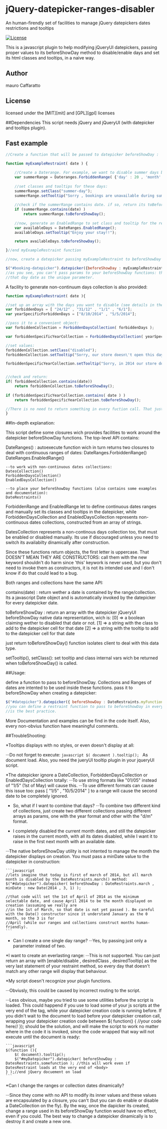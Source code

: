 jQuery-datepicker-ranges-disabler
=================================

An human-firendly set of facilities to manage jQuery datepickers dates restrictions and tooltips


[![License](https://poser.pugx.org/leaphly/cart-bundle/license.png)](https://packagist.org/packages/leaphly/cart-bundle)



This is a javascript plugin to help modifying jQueryUI datepickers, passing proper values to its beforeShowDay method to disable/enable days and set its 
html classes and tooltips, in a naive way.

## Author

mauro Caffaratto

## License

licensed under the [MIT][mit] and [GPL][gpl] licenses


##Dependencies
This script needs jQuery and jQueryUI (with datepicker and tooltips plugin).

## Fast example
```javascript
//Create a function that will be passed to datepicker beforeShowDay :

function myExampleRestraint( date ) { 

	//Create a Daterange. For example, we want to disable summer days between Juny 20th  and September 1st:
	var summerRange = Dateranges.ForbiddenRange( {'day' : 20 , 'month' : 6 } , {'day' : 1 , 'month' : 9 } ); 
	
	//set classes and tooltips for these days: 
	summerRange.setClass("summer-day");
	summerRange.setTooltip("Sorry , bookings are unavailable during summer.");
	
	//check if the summerRange contains date. if so, return its toBeforeShowDay(). [the date param will be automatically given by the datepicker for EVERY day displayed]
	if (summerRange.contains(date) )
		return summerRange.toBeforeShowDay();
	
	//now, generate an EnabledRange to set class and tooltip for the rest of the days: 
	var availableDays = DateRanges.EnabledRange();
	availableDays.setTooltip("Enjoy your stay!!");

	return availableDays.toBeforeShowDay();

}//end myExampleRestraint function

//now, create a datepicker passing myExampleRestraint to beforeShowDay

$("#booking-datepicker").datepicker({beforeShowDay : myExampleRestraint });
//as you see, you can't pass params to your beforeShowDay functions: the datepicker automatically will invoke it for every displayed day and pass
//that day date as the unique parameter. 
```



A facility to generate non-continuum days collection is also provided: 


```javascript
function myExampleRestraint( date ){

//set up an array with the days you want to disable (see details in the docs about valid formats):
var forbiddenDays = [ "24/12" , "31/12" , "1/1" , "6/1"];
var yearSpecificForbiddenDays = ["8/10/2014" , "5/5/2014"];

//pass it to a convenient object:
var forbiddenCollection = ForbiddenDaysCollection( forbiddenDays );

var forbiddenSpecificYearCollection = ForbiddenDaysCollection( yearSpecificForbiddenDays );

//set values:
forbiddenCollection.setClass("disabled");
forbiddenCollection.setTooltip("Sorry, our store doesn\'t open this day :-( "); //will be shown as tooltip for these days in EVERY year 

forbiddenSpecificYearCollection.setTooltip("Sorry, in 2014 our store doesn\'t open this day :-( "); 


//check and return: 
if( forbiddenCollection.contains(date))
	return forbiddenCollection.toBeforeShowDay();
	
if (forbiddenSpecificYearCollection.contains( date ) )
	return forbiddenSpecificYearCollection.toBeforeShowDay(); 

//There is no need to return something in every fuction call. That just let that day as enabled with no extra class nor tooltip.
}
```


##In-depth explanation: 

This script define some closures wich provides facilities to work around the datepicker beforeShowDay functions. The top-level API contains:

DateRanges() : autoexecute function wich in turn returns two closures to deal with continuous ranges of dates:
	DateRanges.ForbiddenRange()
	DateRanges.EnabledRange()
	
	--to work with non-continuous dates collections:
	DatesCollection()
	ForbiddenDaysCollection()
	EnabledDaysCollection()

	--to place your beforeShowDay functions (also contains some examples and documentation):
	DateRestraints()


ForbiddenRange and EnabledRange let to define continuous dates ranges and manually set its classes and tooltips in the datepicker, while 
ForbiddenDaysCollection and EnabledDaysCollection represents non-continuous dates collections, constructed from an array of strings. 

DatesCollection represents a non-continous days collection too, that must be enabled or disabled manually. Its use if discouraged unless you 
need to switch its availabilty dinamically after construction.

Since these functions return objects, the first letter is uppercase. That DOESN'T MEAN THEY ARE CONSTRUCTORS: call them with the new keyword 
shouldn't do harm since 'this' keywork is never used, but you don't need to invoke them as constructors, it is not its intended use and I don't know
if do that could lead to a bug.     



Both ranges and collections have the same API:

contains(date) : return wether a date is contained by the range/collection. Its a javascript Date object and is automatically invoked by the datepicker for
every datepicker date. 

toBeforeShowDay : return an array with the datepicker jQueryUI beforeShowDay native data representation, wich is: 
[0] => a boolean claiming wether to disabled that date or not.
[1] => a string with the class to add to the datepicker cell for that date
[2] => a string with the tooltip to add to the datepicker cell for that date 

just return toBeforeShowDay() function isolates client to deal with this data type. 

setTooltip(), setClass(): set tooltip and class internal vars wich be returned when toBeforeShowDay() is called. 

##Usage: 

define a function to pass to beforeShowDay. Collections and Ranges of dates are intented to be used inside these functions. 
pass it to beforeShowDay when creating a datepicker:
```javascript
$("#datepicker").datepicker({ beforeShowDay : DateRestraints.myFunction }); 
//you can define a restraint function to pass to beforeShowDay in every script. But place them inside the DateRestraints closure 
//is the best practice. 
```

More Documentation and examples can be find in the code itself. Also, every non-obvius function have meaningful comments.


##TroubleShooting:

*Tooltips displays with no styles, or even doesn't display at all: 

···Do not forget to execute: 
```javascript $( document ).tooltip(); ```
 As document load. Also, you need the jueryUI tooltip plugin in your jqueryUI script. 
	
*The datepicker ignore a DateCollection, ForbiddenDaysCollection or EnabledDaysCollection totally:
···To use string formats like "01/05" instead of "1/5" (1st of May) will cause this. 
···To use different formats can cause this issue too: pass [ "1/5" , "10/5/2014" ] to a range will cause the second date to be completely ignored.
	
* So, what if I want to combine that days?
···To combine two different kind of collections, just create two different collections passing different arrays as params, one with the year format and other with the "d/m" format.  
	
* I completely disabled the current month dates, and still the datepicker raises in the current month, with all its dates disabled, while I want it to raise in the first next month with an available date. 
	
···The native beforeShowDay utility is not intented to manage the month the datepicker displays on creation. You must pass a minDate value to the datepicker in construction: 
	
	```javascript
	//lets imagine that today is first of march of 2014, but all march month is disabled by the DateRestraints.march() method: 
	$("#datepicker").datepicker( beforeShowDay : DateRestraints.march , minDate : new Date(2014 , 3, 1) );
	
	//that code will set the 1st of April of 2014 as the minimum selectable date, and cause April 2014 to be the month displayed on creation (assuming we really are
	//in the 1st of March, so that date is not yet passed ). Be careful with the Date() constructor since it understand January as the 0 month, so the 3 is for
	//April (while our ranges and collections construct months human-friendly).   
	```
	
	
* Can I create a one single day range? 
···Yes, by passing just only a parameter instead of two. 	
	
	
*I want to create an everlasting range: 
···This is not supported. You can just return an array with [enable/disable , desiredClass , desiredTooltip] as the very last statement of your restraint method,  so every day that doesn't match any other range will display that behaviour.
	
*My script doesn't recognize your plugin functions.

···Obviusly, this could be caused by incorrect routing to the script. 
	
···Less obvious, maybe you tried to use some utilities before the script is loaded. This could happend if you use to load some of your js scripts at the very end of the <body> tag, while your datepicker creation code is running before. If you didn't wait to the document to load before your datepicker creation call, wrapping your datepicker creation code between $( function() {  //your code here// }); should be the solution, and will make the script to work no matter where in the code it is invoked, since the code wrapped that way will not execute until the document is ready:
	
	```javascript
	$(function (){
		$( document).tooltip();
		$("#myDatepicker").datepicker( beforeShowDay : DatesRestraints.somefunction ); //this will work even if DatesRestraint loads at the very end of <body>
	} );//end jQuery docuement on load 
	``` 
	 
*Can I change the ranges or collection dates dinamically? 

···Since they come with no API to modify its inner values and these values are encapsulated by a closure, you can't (but you can do enable or disable a DateCollection on the fly). By the way, once the dapicker its created, change a range used in its beforeShowDay function would have no effect, even if you could. The best way to change a datepicker dinamically is to destroy it and create a new one. 
	

 





